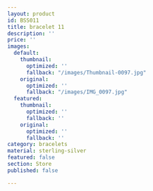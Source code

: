 ```yaml
---
layout: product
id: BSS011
title: bracelet 11
description: ''
price: ''
images:
  default:
    thumbnail:
      optimized: ''
      fallback: "/images/Thumbnail-0097.jpg"
    original:
      optimized: ''
      fallback: "/images/IMG_0097.jpg"
  featured:
    thumbnail:
      optimized: ''
      fallback: ''
    original:
      optimized: ''
      fallback: ''
category: bracelets
material: sterling-silver
featured: false
section: Store
published: false

---
```

